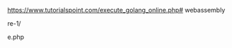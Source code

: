 https://www.tutorialspoint.com/execute_golang_online.php# webassembly


















re-1/



e.php










